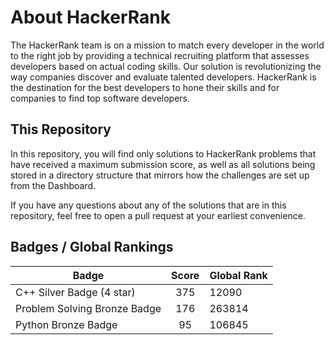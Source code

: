 # About HackerRank

The HackerRank team is on a mission to match every developer in the world to the right job by providing a technical recruiting platform that assesses developers based on actual coding skills. Our solution is revolutionizing the way companies discover and evaluate talented developers. HackerRank is the destination for the best developers to hone their skills and for companies to find top software developers.

## This Repository

In this repository, you will find only solutions to HackerRank problems that have received a maximum submission score, as well as all solutions being stored in a directory structure that mirrors how the challenges are set up from the Dashboard.

If you have any questions about any of the solutions that are in this repository, feel free to open a pull request at your earliest convenience.

## Badges / Global Rankings

| Badge                        | Score | Global Rank |
| -----------------------------|:-----:|:------------|
| C++ Silver Badge (4 star)    | 375   | 12090       |
| Problem Solving Bronze Badge | 176   | 263814      |
| Python Bronze Badge          | 95    | 106845      |
